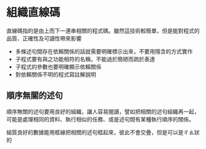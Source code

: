 # 組織直線碼
直線碼指的是由上而下一連串相關的程式碼。雖然這技術較簡單，但是能對程式的品質、正確性及可讀性帶來影響
* 多條述句間存在依賴關係的話就需要明確標示出來，不要用隱含的方式實作
* 子程式要有與之功能相符的名稱，不能過於簡陋而疏於表達
* 子程式的參數也要明確顯示依賴關係
* 對依賴關係不明的程式寫註解說明
## 順序無關的述句
順序無關的述句要用良好的組織，讓人容易閱讀，譬如把相關的述句組織再一起，可能是處理相同的資料、執行相似的任務、或是述句間有某種執行順序的關係。

組質良好的數據能用框線把相關的述句框起來，彼此不會交疊，但是可以是ㄔㄠ狀的

<!--stackedit_data:
eyJoaXN0b3J5IjpbLTE2MDYyNDEyMzMsLTk2OTI3Njk1Nl19
-->